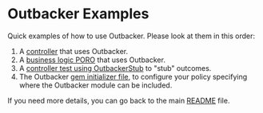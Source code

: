 # Outbacker Examples

Quick examples of how to use Outbacker. Please look at them in this order:

1. A [controller](https://github.com/polypressure/outbacker/blob/master/examples/app/controllers/appointments_controller.rb) that uses Outbacker.
1. A [business logic PORO](https://github.com/polypressure/outbacker/blob/master/examples/app/domain/appointment_calendar.rb) that uses Outbacker.
1. A [controller test using OutbackerStub](https://github.com/polypressure/outbacker/blob/master/examples/test/controllers/appointments_controller_test.rb) to "stub" outcomes.
1. The Outbacker [gem initializer file](https://github.com/polypressure/outbacker/blob/master/examples/config/initializers/outbacker.rb), to configure your policy specifying where the Outbacker module can be included.

If you need more details, you can go back to the main [ README](https://github.com/polypressure/outbacker/blob/master/README.md) file.
